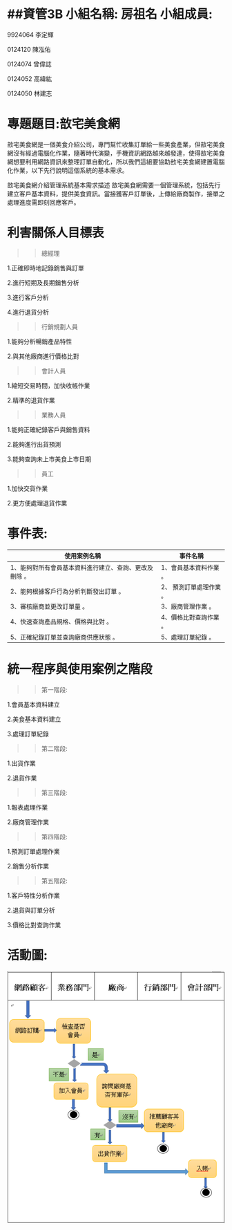 ##資管3B 小組名稱: 房祖名
小組成員:
===========================
9924064 李定輝

0124120 陳泓佑

0124074 曾偉誌

0124052 高緯紘

0124050 林建志

專題題目:敨宅美食網
================================
敨宅美食網是一個美食介紹公司，專門幫忙收集訂單給一些美食產業，但敨宅美食網沒有經過電腦化作業，隨著時代演變，手機資訊網路越來越發達，使得敨宅美食網想要利用網路資訊來整理訂單自動化，所以我們這組要協助敨宅美食網建置電腦化作業，以下先行說明這個系統的基本需求。

敨宅美食網介紹管理系統基本需求描述
敨宅美食網需要一個管理系統，包括先行建立客戶基本資料，提供美食資訊。當接獲客戶訂單後，上傳給廠商製作，接單之處理進度需即刻回應客戶。


利害關係人目標表
==================================
>>總經理

1.正確即時地記錄銷售與訂單

2.進行短期及長期銷售分析

3.進行客戶分析

4.進行退貨分析

>>行銷規劃人員

1.能夠分析暢銷產品特性

2.與其他廠商進行價格比對

>>會計人員

1.縮短交易時間，加快收帳作業

2.精準的退貨作業

>>業務人員

1.能夠正確紀錄客戶與銷售資料

2.能夠進行出貨預測

3.能夠查詢未上市美食上市日期

>>員工

1.加快交貨作業

2.更方便處理退貨作業

事件表:
========================
|使用案例名稱|事件名稱|
|------------------------------------------------------|------------------------|
|1、能夠對所有會員基本資料進行建立、查詢、更改及刪除 。| 1、會員基本資料作業 。 |
|2、能夠根據客戶行為分析判斷發出訂單 。|2、 預測訂單處理作業 。|
|3、審核廠商並更改訂單量 。|3、廠商管理作業 。|
|4、快速查詢產品規格、價格與比對 。|4、價格比對查詢作業 。|
|5、正確紀錄訂單並查詢廠商供應狀態 。| 5、處理訂單紀錄 。|


統一程序與使用案例之階段
==========================
>>第一階段:

1.會員基本資料建立

2.美食基本資料建立

3.處理訂單紀錄

>>第二階段:

1.出貨作業

2.退貨作業

>>第三階段:

1.報表處理作業

2.廠商管理作業

>>第四階段:

1.預測訂單處理作業

2.銷售分析作業

>>第五階段:

1.客戶特性分析作業

2.退貨與訂單分析

3.價格比對查詢作業



活動圖:
=============================
![](https://raw.githubusercontent.com/w80522e/2014_nkfust_oose_3B_7/master/0.0..PNG)


 
